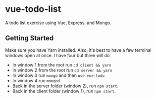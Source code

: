 # vue-todo-list
A todo list exercise using Vue, Express, and Mongo.

## Getting Started
Make sure you have Yarn installed. Also, it's best to have a few terminal windows open at once. I have four but three will do.

* In window 1 from the root run ```cd client && yarn```
* In window 2 from the root run ```cd server && yarn```
* In window 3 run ```mongo``` and then ```use vue-todo```
* In window 4 run ```mongod```.
* Back in the server folder (window 2), run ```npm start```.
* Back in the client folder (window 1), run ```npm start```.
